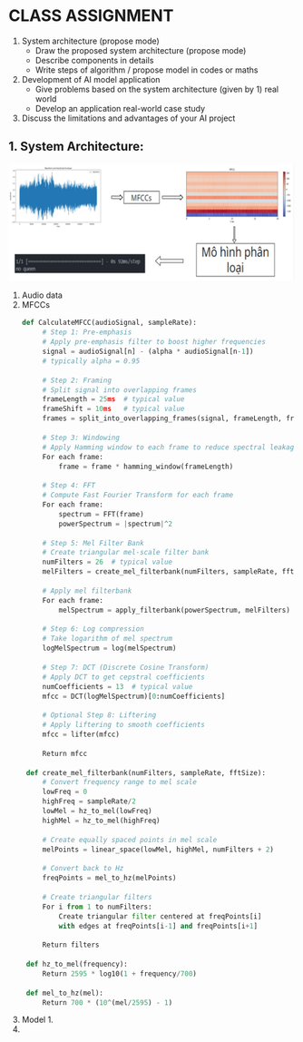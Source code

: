 

# CLASS ASSIGNMENT
1. System architecture (propose mode)
    * Draw the proposed system architecture (propose mode)
    * Describe components in details
    * Write steps of algorithm / propose model in codes or maths
2. Development of AI model application
    * Give problems based on the system architecture (given by 1) real world
    * Develop an application real-world case study
3.	Discuss the limitations and advantages of your AI project

## 1. System Architecture:
![System Workflow](./Images/workflow.jpg)

1. Audio data
2. MFCCs
   ```python
   def CalculateMFCC(audioSignal, sampleRate):
        # Step 1: Pre-emphasis
        # Apply pre-emphasis filter to boost higher frequencies
        signal = audioSignal[n] - (alpha * audioSignal[n-1])
        # typically alpha = 0.95

        # Step 2: Framing
        # Split signal into overlapping frames
        frameLength = 25ms  # typical value
        frameShift = 10ms   # typical value
        frames = split_into_overlapping_frames(signal, frameLength, frameShift)

        # Step 3: Windowing
        # Apply Hamming window to each frame to reduce spectral leakage
        For each frame:
            frame = frame * hamming_window(frameLength)

        # Step 4: FFT
        # Compute Fast Fourier Transform for each frame
        For each frame:
            spectrum = FFT(frame)
            powerSpectrum = |spectrum|^2

        # Step 5: Mel Filter Bank
        # Create triangular mel-scale filter bank
        numFilters = 26  # typical value
        melFilters = create_mel_filterbank(numFilters, sampleRate, fftSize)
        
        # Apply mel filterbank
        For each frame:
            melSpectrum = apply_filterbank(powerSpectrum, melFilters)

        # Step 6: Log compression
        # Take logarithm of mel spectrum
        logMelSpectrum = log(melSpectrum)

        # Step 7: DCT (Discrete Cosine Transform)
        # Apply DCT to get cepstral coefficients
        numCoefficients = 13  # typical value
        mfcc = DCT(logMelSpectrum)[0:numCoefficients]

        # Optional Step 8: Liftering
        # Apply liftering to smooth coefficients
        mfcc = lifter(mfcc)

        Return mfcc

    def create_mel_filterbank(numFilters, sampleRate, fftSize):
        # Convert frequency range to mel scale
        lowFreq = 0
        highFreq = sampleRate/2
        lowMel = hz_to_mel(lowFreq)
        highMel = hz_to_mel(highFreq)
        
        # Create equally spaced points in mel scale
        melPoints = linear_space(lowMel, highMel, numFilters + 2)
        
        # Convert back to Hz
        freqPoints = mel_to_hz(melPoints)
        
        # Create triangular filters
        For i from 1 to numFilters:
            Create triangular filter centered at freqPoints[i]
            with edges at freqPoints[i-1] and freqPoints[i+1]
        
        Return filters

    def hz_to_mel(frequency):
        Return 2595 * log10(1 + frequency/700)

    def mel_to_hz(mel):
        Return 700 * (10^(mel/2595) - 1)
   ```
3. Model
   1. 
4. 